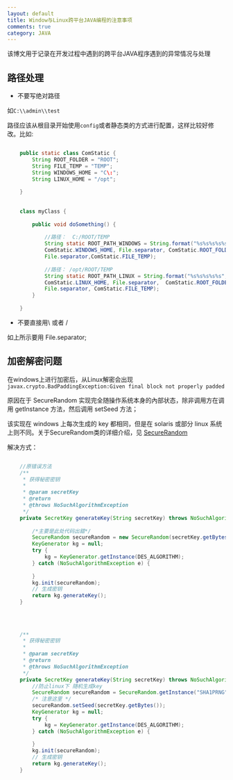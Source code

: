 ```yaml
---
layout: default
title: Window与Linux跨平台JAVA编程的注意事项
comments: true
category: JAVA
---
```



该博文用于记录在开发过程中遇到的跨平台JAVA程序遇到的异常情况与处理

## 路径处理

* 不要写绝对路径

如`C:\\admin\\test`

路径应该从根目录开始使用`config`或者静态类的方式进行配置，这样比较好修改。比如:

```java

	public static class ComStatic {
		String ROOT_FOLDER = "ROOT";
		String FILE_TEMP = "TEMP";
		String WINDOWS_HOME = "C\:";
		String LINUX_HOME = "/opt";
		
	}
	
	
	class myClass {
	
		public void doSomething() {
		
			//路径：  C:/ROOT/TEMP
			String static ROOT_PATH_WINDOWS = String.format("%s%s%s%s%s",
			ComStatic.WINDOWS_HOME, File.separator, ComStatic.ROOT_FOLDER,
			File.separator,ComStatic.FILE_TEMP);
			
			//路径： /opt/ROOT/TEMP
			String static ROOT_PATH_LINUX = String.format("%s%s%s%s%s", 
			ComStatic.LINUX_HOME, File.separator,  ComStatic.ROOT_FOLDER,
			File.separator, ComStatic.FILE_TEMP);
		}
	
	}

```

* 不要直接用\\ 或者 /

如上所示要用 File.separator;

## 加密解密问题

在windows上进行加密后，从Linux解密会出现<br>
`javax.crypto.BadPaddingException:Given final block not properly padded`



原因在于 SecureRandom 实现完全随操作系统本身的內部状态，除非调用方在调用 getInstance 方法，然后调用 setSeed 方法；

该实现在 windows 上每次生成的 key 都相同，但是在 solaris 或部分 linux 系统上则不同。关于SecureRandom类的详细介绍，见
[SecureRandom](http://yangzb.iteye.com/blog/325264">SecureRandom)




解决方式：

```java

	//原错误方法
	/** 
     * 获得秘密密钥 
     *  
     * @param secretKey 
     * @return 
     * @throws NoSuchAlgorithmException  
     */  
    private SecretKey generateKey(String secretKey) throws NoSuchAlgorithmException{ 
    
    	/*主要是此处代码出錯*/  
        SecureRandom secureRandom = new SecureRandom(secretKey.getBytes());  
        KeyGenerator kg = null;  
        try {  
            kg = KeyGenerator.getInstance(DES_ALGORITHM);  
        } catch (NoSuchAlgorithmException e) {
        	  
        }  
        kg.init(secureRandom);  
        // 生成密钥  
        return kg.generateKey();  
    }  
	
	
	
	
	/** 
 	 * 获得秘密密钥 
   	 *  
	 * @param secretKey 
	 * @return 
	 * @throws NoSuchAlgorithmException  
	 */  
	private SecretKey generateKey(String secretKey) throws NoSuchAlgorithmException{  
	    //防止linux下 随机生成key  
	    SecureRandom secureRandom = SecureRandom.getInstance("SHA1PRNG");  
	    /* 注意这里 */
	    secureRandom.setSeed(secretKey.getBytes());  
	    KeyGenerator kg = null;  
	    try {  
	        kg = KeyGenerator.getInstance(DES_ALGORITHM);  
	    } catch (NoSuchAlgorithmException e) {  
	    
	    }  
	    kg.init(secureRandom);  
	    // 生成密钥  
	    return kg.generateKey();  
	}  

```



